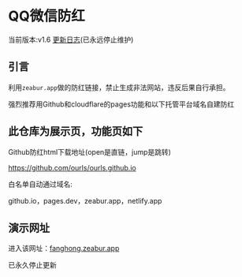 # QQ微信防红

当前版本:v1.6 [更新日志](https://github.com/foxplaying/fanghong/blob/main/Update.log.md)(已永远停止维护)

## 引言

利用`zeabur.app`做的防红链接，禁止生成非法网站，违反后果自行承担。

强烈推荐用Github和cloudflare的pages功能和以下托管平台域名自建防红 

## 此仓库为展示页，功能页如下
Github防红html下载地址(open是直链，jump是跳转) 

https://github.com/ourls/ourls.github.io 

白名单自动通过域名: 

github.io，pages.dev，zeabur.app，netlify.app 

## 演示网址

进入该网址：[fanghong.zeabur.app](https://fanghong.zeabur.app)

已永久停止更新
